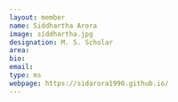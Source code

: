 ```yaml
---
layout: member
name: Siddhartha Arora
image: siddhartha.jpg
designation: M. S. Scholar
area:
bio:
email:
type: ms
webpage: https://sidarora1990.github.io/
---
```

